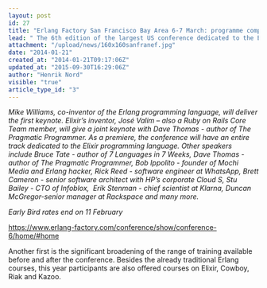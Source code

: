 ```yaml
---
layout: post
id: 27
title: "Erlang Factory San Francisco Bay Area 6-7 March: programme complete"
lead: " The 6th edition of the largest US conference dedicated to the Erlang programming language will take place on 6-7 March and feature over 50 speakers in 8 tracks. "
attachment: "/upload/news/160x160sanfranef.jpg"
date: "2014-01-21"
created_at: "2014-01-21T09:17:06Z"
updated_at: "2015-09-30T16:29:06Z"
author: "Henrik Nord"
visible: "true"
article_type_id: "3"
---
```


*Mike Williams, co-inventor of the Erlang programming language, will deliver the first keynote. Elixir’s inventor, José Valim – also a Ruby on Rails Core Team member, will give a joint keynote with Dave Thomas - author of The Pragmatic Programmer. As a premiere, the conference will have an entire track dedicated to the Elixir programming language. Other speakers include Bruce Tate - author of 7 Languages in 7 Weeks, Dave Thomas - author of The Pragmatic Programmer, Bob Ippolito - founder of Mochi Media and Erlang hacker, Rick Reed - software engineer at WhatsApp, Brett Cameron - senior software architect with HP’s corporate Cloud S, Stu Bailey - CTO of Infoblox,  Erik Stenman - chief scientist at Klarna, Duncan McGregor-senior manager at Rackspace and many more.*

*Early Bird rates end on 11 February*

<https://www.erlang-factory.com/conference/show/conference-6/home/#home>

Another first is the significant broadening of the range of training available before and after the conference. Besides the already traditional Erlang courses, this year participants are also offered courses on Elixir, Cowboy, Riak and Kazoo. 
